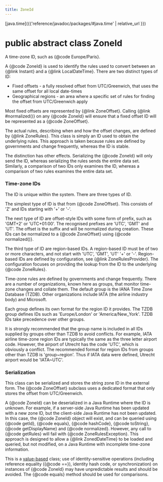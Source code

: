 ```yaml
---
title: ZoneId
---
```


[java.time]({{'reference/javadoc/packages/#java.time' | relative_url }})

# public abstract class ZoneId


A time-zone ID, such as {@code Europe/Paris}.
 <p>
 A {@code ZoneId} is used to identify the rules used to convert between
 an {@link Instant} and a {@link LocalDateTime}.
 There are two distinct types of ID:
 <ul>
 <li>Fixed offsets - a fully resolved offset from UTC/Greenwich, that uses
  the same offset for all local date-times
 <li>Geographical regions - an area where a specific set of rules for finding
  the offset from UTC/Greenwich apply
 </ul>
 Most fixed offsets are represented by {@link ZoneOffset}.
 Calling {@link #normalized()} on any {@code ZoneId} will ensure that a
 fixed offset ID will be represented as a {@code ZoneOffset}.
 <p>
 The actual rules, describing when and how the offset changes, are defined by {@link ZoneRules}.
 This class is simply an ID used to obtain the underlying rules.
 This approach is taken because rules are defined by governments and change
 frequently, whereas the ID is stable.
 <p>
 The distinction has other effects. Serializing the {@code ZoneId} will only send
 the ID, whereas serializing the rules sends the entire data set.
 Similarly, a comparison of two IDs only examines the ID, whereas
 a comparison of two rules examines the entire data set.

 <h3>Time-zone IDs</h3>
 The ID is unique within the system.
 There are three types of ID.
 <p>
 The simplest type of ID is that from {@code ZoneOffset}.
 This consists of 'Z' and IDs starting with '+' or '-'.
 <p>
 The next type of ID are offset-style IDs with some form of prefix,
 such as 'GMT+2' or 'UTC+01:00'.
 The recognised prefixes are 'UTC', 'GMT' and 'UT'.
 The offset is the suffix and will be normalized during creation.
 These IDs can be normalized to a {@code ZoneOffset} using {@code normalized()}.
 <p>
 The third type of ID are region-based IDs. A region-based ID must be of
 two or more characters, and not start with 'UTC', 'GMT', 'UT' '+' or '-'.
 Region-based IDs are defined by configuration, see {@link ZoneRulesProvider}.
 The configuration focuses on providing the lookup from the ID to the
 underlying {@code ZoneRules}.
 <p>
 Time-zone rules are defined by governments and change frequently.
 There are a number of organizations, known here as groups, that monitor
 time-zone changes and collate them.
 The default group is the IANA Time Zone Database (TZDB).
 Other organizations include IATA (the airline industry body) and Microsoft.
 <p>
 Each group defines its own format for the region ID it provides.
 The TZDB group defines IDs such as 'Europe/London' or 'America/New_York'.
 TZDB IDs take precedence over other groups.
 <p>
 It is strongly recommended that the group name is included in all IDs supplied by
 groups other than TZDB to avoid conflicts. For example, IATA airline time-zone
 region IDs are typically the same as the three letter airport code.
 However, the airport of Utrecht has the code 'UTC', which is obviously a conflict.
 The recommended format for region IDs from groups other than TZDB is 'group~region'.
 Thus if IATA data were defined, Utrecht airport would be 'IATA~UTC'.

 <h3>Serialization</h3>
 This class can be serialized and stores the string zone ID in the external form.
 The {@code ZoneOffset} subclass uses a dedicated format that only stores the
 offset from UTC/Greenwich.
 <p>
 A {@code ZoneId} can be deserialized in a Java Runtime where the ID is unknown.
 For example, if a server-side Java Runtime has been updated with a new zone ID, but
 the client-side Java Runtime has not been updated. In this case, the {@code ZoneId}
 object will exist, and can be queried using {@code getId}, {@code equals},
 {@code hashCode}, {@code toString}, {@code getDisplayName} and {@code normalized}.
 However, any call to {@code getRules} will fail with {@code ZoneRulesException}.
 This approach is designed to allow a {@link ZonedDateTime} to be loaded and
 queried, but not modified, on a Java Runtime with incomplete time-zone information.

 <p>
 This is a <a href="{@docRoot}/java/lang/doc-files/ValueBased.html">value-based</a>
 class; use of identity-sensitive operations (including reference equality
 ({@code ==}), identity hash code, or synchronization) on instances of
 {@code ZoneId} may have unpredictable results and should be avoided.
 The {@code equals} method should be used for comparisons.